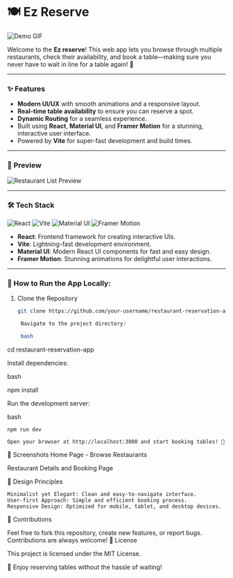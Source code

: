 # 🍽️ Ez Reserve


![Demo GIF](./my-restaurant-app/src/assets/giphy.gif)

Welcome to the **Ez reserve**! This web app lets you browse through multiple restaurants, check their availability, and book a table—making sure you never have to wait in line for a table again! 🚀

---

### ✨ Features

- **Modern UI/UX** with smooth animations and a responsive layout.
- **Real-time table availability** to ensure you can reserve a spot.
- **Dynamic Routing** for a seamless experience.
- Built using **React**, **Material UI**, and **Framer Motion** for a stunning, interactive user interface.
- Powered by **Vite** for super-fast development and build times.

---

### 🌟 Preview

![Restaurant List Preview](./assets/restaurant-preview.gif)



---

### 🛠️ Tech Stack

![React](https://img.shields.io/badge/React-17.0.2-blue)
![Vite](https://img.shields.io/badge/Vite-2.0-green)
![Material UI](https://img.shields.io/badge/Material%20UI-5.0-purple)
![Framer Motion](https://img.shields.io/badge/FramerMotion-5.0-red)

- **React**: Frontend framework for creating interactive UIs.
- **Vite**: Lightning-fast development environment.
- **Material UI**: Modern React UI components for fast and easy design.
- **Framer Motion**: Stunning animations for delightful user interactions.

---

### 🧭 How to Run the App Locally:

1. Clone the Repository

   ```bash
   git clone https://github.com/your-username/restaurant-reservation-app.git

    Navigate to the project directory:

    bash

cd restaurant-reservation-app

Install dependencies:

bash

npm install

Run the development server:

bash

    npm run dev

    Open your browser at http://localhost:3000 and start booking tables! 🎉

📸 Screenshots
Home Page - Browse Restaurants

Restaurant Details and Booking Page

🎨 Design Principles

    Minimalist yet Elegant: Clean and easy-to-navigate interface.
    User-first Approach: Simple and efficient booking process.
    Responsive Design: Optimized for mobile, tablet, and desktop devices.

🤝 Contributions

Feel free to fork this repository, create new features, or report bugs. Contributions are always welcome!
📄 License

This project is licensed under the MIT License.

🚀 Enjoy reserving tables without the hassle of waiting!

